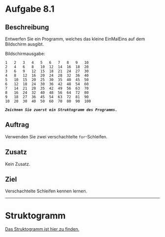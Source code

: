 # Aufgabe 8.1

## Beschreibung
Entwerfen Sie ein Programm, welches das kleine EinMalEins auf dem Bildschirm ausgibt.

Bildschirmausgabe:
```
1	2	3	4	5	6	7	8	9	10	
2	4	6	8	10	12	14	16	18	20	
3	6	9	12	15	18	21	24	27	30	
4	8	12	16	20	24	28	32	36	40	
5	10	15	20	25	30	35	40	45	50	
6	12	18	24	30	36	42	48	54	60	
7	14	21	28	35	42	49	56	63	70	
8	16	24	32	40	48	56	64	72	80	
9	18	27	36	45	54	63	72	81	90	
10	20	30	40	50	60	70	80	90	100	
```

**_`Zeichnen Sie zuerst ein Struktogramm des Programms.`_**

## Auftrag
Verwenden Sie zwei verschachtelte `for`-Schleifen.

## Zusatz
Kein Zusatz.

## Ziel
Verschachtelte Schleifen kennen lernen.


--------------------------------------------

# Struktogramm

[Das Struktogramm ist hier zu finden.](out/struktogramm.pdf)
